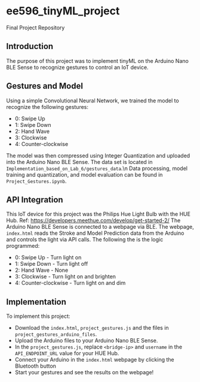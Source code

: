 # ee596_tinyML_project
Final Project Repository

## Introduction
The purpose of this project was to implement tinyML on the Arduino Nano BLE Sense to recognize gestures to control an IoT device.

## Gestures and Model
Using a simple Convolutional Neural Network, we trained the model to recognize the following gestures:
- 0: Swipe Up
- 1: Swipe Down
- 2: Hand Wave
- 3: Clockwise
- 4: Counter-clockwise

The model was then compressed using Integer Quantization and uploaded into the Arduino Nano BLE Sense.
The data set is located in `Implementation_based_on_Lab_6/gestures_data`.\n
Data processing, model training and quantization, and model evaluation can be found in `Project_Gestures.ipynb`.

## API Integration
This IoT device for this project was the Philips Hue Light Bulb with the HUE Hub. Ref: https://developers.meethue.com/develop/get-started-2/
The Arduino Nano BLE Sense is connected to a webpage via BLE. The webpage, `index.html` reads the Stroke and Model Prediction data from the Arduino and controls the light via API calls. The following the is the logic programmed:
- 0: Swipe Up - Turn light on
- 1: Swipe Down - Turn light off
- 2: Hand Wave - None
- 3: Clockwise - Turn light on and brighten
- 4: Counter-clockwise - Turn light on and dim

## Implementation
To implement this project:
- Download the `index.html`,  `project_gestures.js` and the files in `project_gestures_arduino_files`.
- Upload the Arduino files to your Arduino Nano BLE Sense.
- In the `project_gestures.js`, replace `<bridge-ip>` and `username` in the `API_ENDPOINT_URL` value for your HUE Hub.
- Connect your Arduino in the `index.html` webpage by clicking the Bluetooth button
- Start your gestures and see the results on the webpage!
